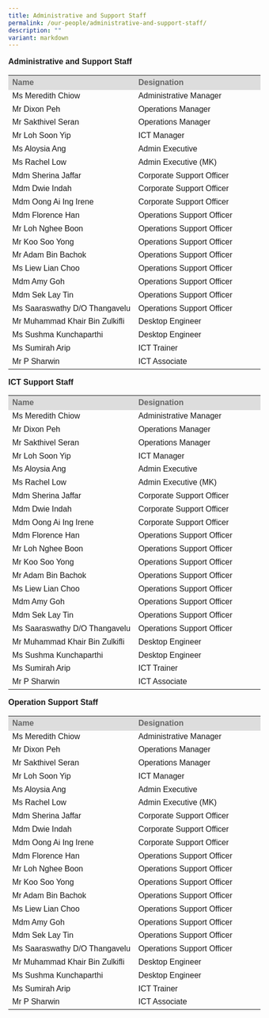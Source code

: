 ```yaml
---
title: Administrative and Support Staff
permalink: /our-people/administrative-and-support-staff/
description: ""
variant: markdown
---
```

<p style="line-height:1.3; font-size:16px; font-family:Arial; text-align:justify;"><b>Administrative and Support Staff</b></p>
<table style="width: 580px">
	<colgroup><col style="width:50%"><col style="width:50%"></colgroup>
	<tbody><tr>
		<th style="line-height:1.3; font-size:16px; font-family:Arial; text-align:justify;background-color:#DDD; color:#666">Name</th>
		<th style="line-height:1.3; font-size:16px; font-family:Arial; text-align:justify;background-color:#DDD; color:#666">Designation</th>
	</tr>
	<tr>
		<td style="line-height:1.3; font-size:16px; font-family:Arial; text-align:justify;">Ms Meredith Chiow</td> 
		<td style="line-height:1.3; font-size:16px; font-family:Arial; text-align:justify;">Administrative Manager</td>
	</tr>
	<tr>
		<td style="line-height:1.3; font-size:16px; font-family:Arial; text-align:justify;">Mr Dixon Peh</td> 
		<td style="line-height:1.3; font-size:16px; font-family:Arial; text-align:justify;">Operations Manager</td>
	</tr>
	<tr>
		<td style="line-height:1.3; font-size:16px; font-family:Arial; text-align:justify;">Mr Sakthivel Seran</td> 
		<td style="line-height:1.3; font-size:16px; font-family:Arial; text-align:justify;">Operations Manager</td>
	</tr>
	<tr>
		<td style="line-height:1.3; font-size:16px; font-family:Arial; text-align:justify;">Mr Loh Soon Yip</td> 
		<td style="line-height:1.3; font-size:16px; font-family:Arial; text-align:justify;">ICT Manager </td>
	</tr>
	<tr>
		<td style="line-height:1.3; font-size:16px; font-family:Arial; text-align:justify;">Ms Aloysia Ang </td> 
		<td style="line-height:1.3; font-size:16px; font-family:Arial; text-align:justify;">Admin Executive</td>
	</tr>
		<tr>
		<td style="line-height:1.3; font-size:16px; font-family:Arial; text-align:justify;">Ms Rachel Low </td> 
		<td style="line-height:1.3; font-size:16px; font-family:Arial; text-align:justify;">Admin Executive (MK)</td>
	</tr>
	<tr>
		<td style="line-height:1.3; font-size:16px; font-family:Arial; text-align:justify;">Mdm Sherina Jaffar </td> 
		<td style="line-height:1.3; font-size:16px; font-family:Arial; text-align:justify;">Corporate Support Officer</td>
	</tr>
	<tr>
		<td style="line-height:1.3; font-size:16px; font-family:Arial; text-align:justify;">Mdm Dwie Indah</td> 
		<td style="line-height:1.3; font-size:16px; font-family:Arial; text-align:justify;">Corporate Support Officer</td>
	</tr>
	<tr>
				<td style="line-height:1.3; font-size:16px; font-family:Arial; text-align:justify;">Mdm Oong Ai Ing Irene      </td> 
		<td style="line-height:1.3; font-size:16px; font-family:Arial; text-align:justify;">Corporate Support Officer</td>
	</tr>
	<tr>
		<td style="line-height:1.3; font-size:16px; font-family:Arial; text-align:justify;">Mdm Florence Han</td> 
		<td style="line-height:1.3; font-size:16px; font-family:Arial; text-align:justify;">Operations Support Officer</td>
	</tr>
	<tr>
		<td style="line-height:1.3; font-size:16px; font-family:Arial; text-align:justify;">Mr Loh Nghee Boon</td> 
		<td style="line-height:1.3; font-size:16px; font-family:Arial; text-align:justify;">Operations Support Officer</td>
	</tr>
	<tr>
		<td style="line-height:1.3; font-size:16px; font-family:Arial; text-align:justify;">Mr Koo Soo Yong</td> 
		<td style="line-height:1.3; font-size:16px; font-family:Arial; text-align:justify;">Operations Support Officer</td>
	</tr>
	<tr>
		<td style="line-height:1.3; font-size:16px; font-family:Arial; text-align:justify;">Mr Adam Bin Bachok</td> 
		<td style="line-height:1.3; font-size:16px; font-family:Arial; text-align:justify;">Operations Support Officer</td>
	</tr>
	<tr>
		<td style="line-height:1.3; font-size:16px; font-family:Arial; text-align:justify;">Ms Liew Lian Choo</td> 
		<td style="line-height:1.3; font-size:16px; font-family:Arial; text-align:justify;">Operations Support Officer</td>
	</tr>
	<tr>
		<td style="line-height:1.3; font-size:16px; font-family:Arial; text-align:justify;">Mdm Amy Goh</td> 
		<td style="line-height:1.3; font-size:16px; font-family:Arial; text-align:justify;">Operations Support Officer</td>
	</tr>
	<tr>
		<td style="line-height:1.3; font-size:16px; font-family:Arial; text-align:justify;">Mdm Sek Lay Tin</td> 
		<td style="line-height:1.3; font-size:16px; font-family:Arial; text-align:justify;">Operations Support Officer</td>
	</tr>
	<tr>
		<td style="line-height:1.3; font-size:16px; font-family:Arial; text-align:justify;">Ms Saaraswathy D/O Thangavelu </td> 
		<td style="line-height:1.3; font-size:16px; font-family:Arial; text-align:justify;">Operations Support Officer</td>
	</tr>
	<tr>
		<td style="line-height:1.3; font-size:16px; font-family:Arial; text-align:justify;">Mr Muhammad Khair Bin Zulkifli</td> 
		<td style="line-height:1.3; font-size:16px; font-family:Arial; text-align:justify;">Desktop Engineer</td>
	</tr>
	<tr>
		<td style="line-height:1.3; font-size:16px; font-family:Arial; text-align:justify;">Ms Sushma Kunchaparthi</td> 
		<td style="line-height:1.3; font-size:16px; font-family:Arial; text-align:justify;">Desktop Engineer</td>
	</tr>
	<tr>
		<td style="line-height:1.3; font-size:16px; font-family:Arial; text-align:justify;">Ms Sumirah Arip</td> 
		<td style="line-height:1.3; font-size:16px; font-family:Arial; text-align:justify;">ICT Trainer</td>
	</tr>
		<tr>
		<td style="line-height:1.3; font-size:16px; font-family:Arial; text-align:justify;">Mr P Sharwin</td> 
		<td style="line-height:1.3; font-size:16px; font-family:Arial; text-align:justify;">ICT Associate </td>
</tr></tbody></table>




<p style="line-height:1.3; font-size:16px; font-family:Arial; text-align:justify;"><b>ICT Support Staff</b></p>
<table style="width: 580px">
	<colgroup><col style="width:50%"><col style="width:50%"></colgroup>
	<tbody><tr>
		<th style="line-height:1.3; font-size:16px; font-family:Arial; text-align:justify;background-color:#DDD; color:#666">Name</th>
		<th style="line-height:1.3; font-size:16px; font-family:Arial; text-align:justify;background-color:#DDD; color:#666">Designation</th>
	</tr>
	<tr>
		<td style="line-height:1.3; font-size:16px; font-family:Arial; text-align:justify;">Ms Meredith Chiow</td> 
		<td style="line-height:1.3; font-size:16px; font-family:Arial; text-align:justify;">Administrative Manager</td>
	</tr>
	<tr>
		<td style="line-height:1.3; font-size:16px; font-family:Arial; text-align:justify;">Mr Dixon Peh</td> 
		<td style="line-height:1.3; font-size:16px; font-family:Arial; text-align:justify;">Operations Manager</td>
	</tr>
	<tr>
		<td style="line-height:1.3; font-size:16px; font-family:Arial; text-align:justify;">Mr Sakthivel Seran</td> 
		<td style="line-height:1.3; font-size:16px; font-family:Arial; text-align:justify;">Operations Manager</td>
	</tr>
	<tr>
		<td style="line-height:1.3; font-size:16px; font-family:Arial; text-align:justify;">Mr Loh Soon Yip</td> 
		<td style="line-height:1.3; font-size:16px; font-family:Arial; text-align:justify;">ICT Manager </td>
	</tr>
	<tr>
		<td style="line-height:1.3; font-size:16px; font-family:Arial; text-align:justify;">Ms Aloysia Ang </td> 
		<td style="line-height:1.3; font-size:16px; font-family:Arial; text-align:justify;">Admin Executive</td>
	</tr>
		<tr>
		<td style="line-height:1.3; font-size:16px; font-family:Arial; text-align:justify;">Ms Rachel Low </td> 
		<td style="line-height:1.3; font-size:16px; font-family:Arial; text-align:justify;">Admin Executive (MK)</td>
	</tr>
	<tr>
		<td style="line-height:1.3; font-size:16px; font-family:Arial; text-align:justify;">Mdm Sherina Jaffar </td> 
		<td style="line-height:1.3; font-size:16px; font-family:Arial; text-align:justify;">Corporate Support Officer</td>
	</tr>
	<tr>
		<td style="line-height:1.3; font-size:16px; font-family:Arial; text-align:justify;">Mdm Dwie Indah</td> 
		<td style="line-height:1.3; font-size:16px; font-family:Arial; text-align:justify;">Corporate Support Officer</td>
	</tr>
	<tr>
				<td style="line-height:1.3; font-size:16px; font-family:Arial; text-align:justify;">Mdm Oong Ai Ing Irene      </td> 
		<td style="line-height:1.3; font-size:16px; font-family:Arial; text-align:justify;">Corporate Support Officer</td>
	</tr>
	<tr>
		<td style="line-height:1.3; font-size:16px; font-family:Arial; text-align:justify;">Mdm Florence Han</td> 
		<td style="line-height:1.3; font-size:16px; font-family:Arial; text-align:justify;">Operations Support Officer</td>
	</tr>
	<tr>
		<td style="line-height:1.3; font-size:16px; font-family:Arial; text-align:justify;">Mr Loh Nghee Boon</td> 
		<td style="line-height:1.3; font-size:16px; font-family:Arial; text-align:justify;">Operations Support Officer</td>
	</tr>
	<tr>
		<td style="line-height:1.3; font-size:16px; font-family:Arial; text-align:justify;">Mr Koo Soo Yong</td> 
		<td style="line-height:1.3; font-size:16px; font-family:Arial; text-align:justify;">Operations Support Officer</td>
	</tr>
	<tr>
		<td style="line-height:1.3; font-size:16px; font-family:Arial; text-align:justify;">Mr Adam Bin Bachok</td> 
		<td style="line-height:1.3; font-size:16px; font-family:Arial; text-align:justify;">Operations Support Officer</td>
	</tr>
	<tr>
		<td style="line-height:1.3; font-size:16px; font-family:Arial; text-align:justify;">Ms Liew Lian Choo</td> 
		<td style="line-height:1.3; font-size:16px; font-family:Arial; text-align:justify;">Operations Support Officer</td>
	</tr>
	<tr>
		<td style="line-height:1.3; font-size:16px; font-family:Arial; text-align:justify;">Mdm Amy Goh</td> 
		<td style="line-height:1.3; font-size:16px; font-family:Arial; text-align:justify;">Operations Support Officer</td>
	</tr>
	<tr>
		<td style="line-height:1.3; font-size:16px; font-family:Arial; text-align:justify;">Mdm Sek Lay Tin</td> 
		<td style="line-height:1.3; font-size:16px; font-family:Arial; text-align:justify;">Operations Support Officer</td>
	</tr>
	<tr>
		<td style="line-height:1.3; font-size:16px; font-family:Arial; text-align:justify;">Ms Saaraswathy D/O Thangavelu </td> 
		<td style="line-height:1.3; font-size:16px; font-family:Arial; text-align:justify;">Operations Support Officer</td>
	</tr>
	<tr>
		<td style="line-height:1.3; font-size:16px; font-family:Arial; text-align:justify;">Mr Muhammad Khair Bin Zulkifli</td> 
		<td style="line-height:1.3; font-size:16px; font-family:Arial; text-align:justify;">Desktop Engineer</td>
	</tr>
	<tr>
		<td style="line-height:1.3; font-size:16px; font-family:Arial; text-align:justify;">Ms Sushma Kunchaparthi</td> 
		<td style="line-height:1.3; font-size:16px; font-family:Arial; text-align:justify;">Desktop Engineer</td>
	</tr>
	<tr>
		<td style="line-height:1.3; font-size:16px; font-family:Arial; text-align:justify;">Ms Sumirah Arip</td> 
		<td style="line-height:1.3; font-size:16px; font-family:Arial; text-align:justify;">ICT Trainer</td>
	</tr>
		<tr>
		<td style="line-height:1.3; font-size:16px; font-family:Arial; text-align:justify;">Mr P Sharwin</td> 
		<td style="line-height:1.3; font-size:16px; font-family:Arial; text-align:justify;">ICT Associate </td>
</tr></tbody></table>



<p style="line-height:1.3; font-size:16px; font-family:Arial; text-align:justify;"><b>Operation Support Staff</b></p>
<table style="width: 580px">
	<colgroup><col style="width:50%"><col style="width:50%"></colgroup>
	<tbody><tr>
		<th style="line-height:1.3; font-size:16px; font-family:Arial; text-align:justify;background-color:#DDD; color:#666">Name</th>
		<th style="line-height:1.3; font-size:16px; font-family:Arial; text-align:justify;background-color:#DDD; color:#666">Designation</th>
	</tr>
	<tr>
		<td style="line-height:1.3; font-size:16px; font-family:Arial; text-align:justify;">Ms Meredith Chiow</td> 
		<td style="line-height:1.3; font-size:16px; font-family:Arial; text-align:justify;">Administrative Manager</td>
	</tr>
	<tr>
		<td style="line-height:1.3; font-size:16px; font-family:Arial; text-align:justify;">Mr Dixon Peh</td> 
		<td style="line-height:1.3; font-size:16px; font-family:Arial; text-align:justify;">Operations Manager</td>
	</tr>
	<tr>
		<td style="line-height:1.3; font-size:16px; font-family:Arial; text-align:justify;">Mr Sakthivel Seran</td> 
		<td style="line-height:1.3; font-size:16px; font-family:Arial; text-align:justify;">Operations Manager</td>
	</tr>
	<tr>
		<td style="line-height:1.3; font-size:16px; font-family:Arial; text-align:justify;">Mr Loh Soon Yip</td> 
		<td style="line-height:1.3; font-size:16px; font-family:Arial; text-align:justify;">ICT Manager </td>
	</tr>
	<tr>
		<td style="line-height:1.3; font-size:16px; font-family:Arial; text-align:justify;">Ms Aloysia Ang </td> 
		<td style="line-height:1.3; font-size:16px; font-family:Arial; text-align:justify;">Admin Executive</td>
	</tr>
		<tr>
		<td style="line-height:1.3; font-size:16px; font-family:Arial; text-align:justify;">Ms Rachel Low </td> 
		<td style="line-height:1.3; font-size:16px; font-family:Arial; text-align:justify;">Admin Executive (MK)</td>
	</tr>
	<tr>
		<td style="line-height:1.3; font-size:16px; font-family:Arial; text-align:justify;">Mdm Sherina Jaffar </td> 
		<td style="line-height:1.3; font-size:16px; font-family:Arial; text-align:justify;">Corporate Support Officer</td>
	</tr>
	<tr>
		<td style="line-height:1.3; font-size:16px; font-family:Arial; text-align:justify;">Mdm Dwie Indah</td> 
		<td style="line-height:1.3; font-size:16px; font-family:Arial; text-align:justify;">Corporate Support Officer</td>
	</tr>
	<tr>
				<td style="line-height:1.3; font-size:16px; font-family:Arial; text-align:justify;">Mdm Oong Ai Ing Irene      </td> 
		<td style="line-height:1.3; font-size:16px; font-family:Arial; text-align:justify;">Corporate Support Officer</td>
	</tr>
	<tr>
		<td style="line-height:1.3; font-size:16px; font-family:Arial; text-align:justify;">Mdm Florence Han</td> 
		<td style="line-height:1.3; font-size:16px; font-family:Arial; text-align:justify;">Operations Support Officer</td>
	</tr>
	<tr>
		<td style="line-height:1.3; font-size:16px; font-family:Arial; text-align:justify;">Mr Loh Nghee Boon</td> 
		<td style="line-height:1.3; font-size:16px; font-family:Arial; text-align:justify;">Operations Support Officer</td>
	</tr>
	<tr>
		<td style="line-height:1.3; font-size:16px; font-family:Arial; text-align:justify;">Mr Koo Soo Yong</td> 
		<td style="line-height:1.3; font-size:16px; font-family:Arial; text-align:justify;">Operations Support Officer</td>
	</tr>
	<tr>
		<td style="line-height:1.3; font-size:16px; font-family:Arial; text-align:justify;">Mr Adam Bin Bachok</td> 
		<td style="line-height:1.3; font-size:16px; font-family:Arial; text-align:justify;">Operations Support Officer</td>
	</tr>
	<tr>
		<td style="line-height:1.3; font-size:16px; font-family:Arial; text-align:justify;">Ms Liew Lian Choo</td> 
		<td style="line-height:1.3; font-size:16px; font-family:Arial; text-align:justify;">Operations Support Officer</td>
	</tr>
	<tr>
		<td style="line-height:1.3; font-size:16px; font-family:Arial; text-align:justify;">Mdm Amy Goh</td> 
		<td style="line-height:1.3; font-size:16px; font-family:Arial; text-align:justify;">Operations Support Officer</td>
	</tr>
	<tr>
		<td style="line-height:1.3; font-size:16px; font-family:Arial; text-align:justify;">Mdm Sek Lay Tin</td> 
		<td style="line-height:1.3; font-size:16px; font-family:Arial; text-align:justify;">Operations Support Officer</td>
	</tr>
	<tr>
		<td style="line-height:1.3; font-size:16px; font-family:Arial; text-align:justify;">Ms Saaraswathy D/O Thangavelu </td> 
		<td style="line-height:1.3; font-size:16px; font-family:Arial; text-align:justify;">Operations Support Officer</td>
	</tr>
	<tr>
		<td style="line-height:1.3; font-size:16px; font-family:Arial; text-align:justify;">Mr Muhammad Khair Bin Zulkifli</td> 
		<td style="line-height:1.3; font-size:16px; font-family:Arial; text-align:justify;">Desktop Engineer</td>
	</tr>
	<tr>
		<td style="line-height:1.3; font-size:16px; font-family:Arial; text-align:justify;">Ms Sushma Kunchaparthi</td> 
		<td style="line-height:1.3; font-size:16px; font-family:Arial; text-align:justify;">Desktop Engineer</td>
	</tr>
	<tr>
		<td style="line-height:1.3; font-size:16px; font-family:Arial; text-align:justify;">Ms Sumirah Arip</td> 
		<td style="line-height:1.3; font-size:16px; font-family:Arial; text-align:justify;">ICT Trainer</td>
	</tr>
		<tr>
		<td style="line-height:1.3; font-size:16px; font-family:Arial; text-align:justify;">Mr P Sharwin</td> 
		<td style="line-height:1.3; font-size:16px; font-family:Arial; text-align:justify;">ICT Associate </td>
</tr></tbody></table>